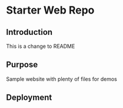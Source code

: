 # Starter Web Repo

## Introduction

This is a change to README

## Purpose

Sample website with plenty of files for demos

## Deployment